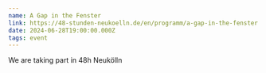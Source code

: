 ```yaml
---
name: A Gap in the Fenster
link: https://48-stunden-neukoelln.de/en/programm/a-gap-in-the-fenster
date: 2024-06-28T19:00:00.000Z
tags: event
---
```

We are taking part in 48h Neukölln
